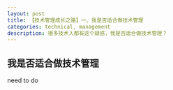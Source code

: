 ```yaml
---
layout: post
title: 【技术管理成长之路】一、我是否适合做技术管理
categories: technical, management
description: 很多技术人都有这个疑惑，我是否适合做技术管理？
---
```


## 我是否适合做技术管理

need to do
